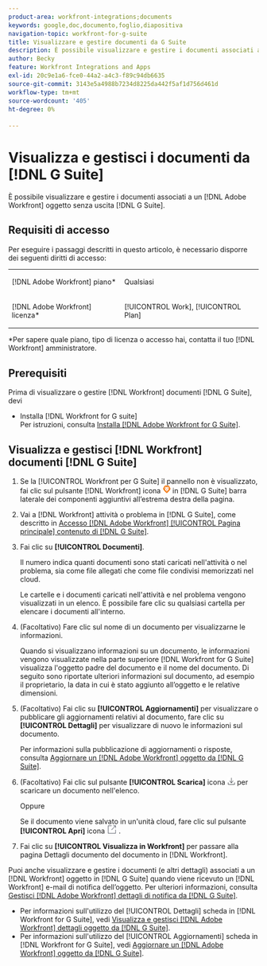 ```yaml
---
product-area: workfront-integrations;documents
keywords: google,doc,documento,foglio,diapositiva
navigation-topic: workfront-for-g-suite
title: Visualizzare e gestire documenti da G Suite
description: È possibile visualizzare e gestire i documenti associati a un [!DNL Adobe Workfront] senza uscire da G Suite.
author: Becky
feature: Workfront Integrations and Apps
exl-id: 20c9e1a6-fce0-44a2-a4c3-f89c94db6635
source-git-commit: 3143e5a4988b7234d8225da442f5af1d756d461d
workflow-type: tm+mt
source-wordcount: '405'
ht-degree: 0%

---
```


# Visualizza e gestisci i documenti da [!DNL G Suite]

È possibile visualizzare e gestire i documenti associati a un [!DNL Adobe Workfront] oggetto senza uscita [!DNL G Suite].

## Requisiti di accesso

Per eseguire i passaggi descritti in questo articolo, è necessario disporre dei seguenti diritti di accesso:

<table style="table-layout:auto"> 
 <col> 
 <col> 
 <tbody> 
  <tr> 
   <td role="rowheader">[!DNL Adobe Workfront] piano*</td> 
   <td> <p>Qualsiasi</p> </td> 
  </tr> 
  <tr> 
   <td role="rowheader">[!DNL Adobe Workfront] licenza*</td> 
   <td> <p>[!UICONTROL Work], [!UICONTROL Plan]</p> </td> 
  </tr> 
 </tbody> 
</table>

&#42;Per sapere quale piano, tipo di licenza o accesso hai, contatta il tuo [!DNL Workfront] amministratore.

## Prerequisiti

Prima di visualizzare o gestire [!DNL Workfront] documenti [!DNL G Suite], devi

* Installa [!DNL Workfront for G suite]\
   Per istruzioni, consulta [Installa [!DNL Adobe Workfront for G Suite]](../../workfront-integrations-and-apps/workfront-for-g-suite/install-workfront-for-gsuite.md).

## Visualizza e gestisci [!DNL Workfront] documenti [!DNL G Suite]

1. Se la [!UICONTROL Workfront per G Suite] il pannello non è visualizzato, fai clic sul pulsante [!DNL Workfront] icona ![](assets/wf-lion-icon.png) in [!DNL G Suite] barra laterale dei componenti aggiuntivi all’estrema destra della pagina.
1. Vai a [!DNL Workfront] attività o problema in [!DNL G Suite], come descritto in [Accesso [!DNL Adobe Workfront] [!UICONTROL Pagina principale] contenuto di [!DNL G Suite]](../../workfront-integrations-and-apps/workfront-for-g-suite/access-wf-home-content-from-g-suite.md).
1. Fai clic su **[!UICONTROL Documenti]**.

   Il numero indica quanti documenti sono stati caricati nell&#39;attività o nel problema, sia come file allegati che come file condivisi memorizzati nel cloud.

   Le cartelle e i documenti caricati nell&#39;attività e nel problema vengono visualizzati in un elenco. È possibile fare clic su qualsiasi cartella per elencare i documenti all&#39;interno.

1. (Facoltativo) Fare clic sul nome di un documento per visualizzarne le informazioni.

   Quando si visualizzano informazioni su un documento, le informazioni vengono visualizzate nella parte superiore [!DNL Workfront for G Suite] visualizza l&#39;oggetto padre del documento e il nome del documento. Di seguito sono riportate ulteriori informazioni sul documento, ad esempio il proprietario, la data in cui è stato aggiunto all’oggetto e le relative dimensioni.

1. (Facoltativo) Fai clic su **[!UICONTROL Aggiornamenti]** per visualizzare o pubblicare gli aggiornamenti relativi al documento, fare clic su **[!UICONTROL Dettagli]** per visualizzare di nuovo le informazioni sul documento.

   Per informazioni sulla pubblicazione di aggiornamenti o risposte, consulta [Aggiornare un [!DNL Adobe Workfront] oggetto da [!DNL G Suite]](../../workfront-integrations-and-apps/workfront-for-g-suite/update-a-workfront-object-in-gsuite.md).

1. (Facoltativo) Fai clic sul pulsante **[!UICONTROL Scarica]** icona ![](assets/download-icon.png) per scaricare un documento nell&#39;elenco.

   Oppure

   Se il documento viene salvato in un&#39;unità cloud, fare clic sul pulsante **[!UICONTROL Apri]** icona ![](assets/open-icon.png) .

1. Fai clic su **[!UICONTROL Visualizza in Workfront]** per passare alla pagina Dettagli documento del documento in [!DNL Workfront].

Puoi anche visualizzare e gestire i documenti (e altri dettagli) associati a un [!DNL Workfront] oggetto in [!DNL G Suite] quando viene ricevuto un [!DNL Workfront] e-mail di notifica dell’oggetto. Per ulteriori informazioni, consulta [Gestisci [!DNL Adobe Workfront] dettagli di notifica da [!DNL G Suite]](../../workfront-integrations-and-apps/workfront-for-g-suite/manage-wf-email-notification-details-in-gsuite.md).

* Per informazioni sull&#39;utilizzo del [!UICONTROL Dettagli] scheda in [!DNL Workfront for G Suite], vedi [Visualizza e gestisci [!DNL Adobe Workfront] dettagli oggetto da [!DNL G Suite]](../../workfront-integrations-and-apps/workfront-for-g-suite/view-manage-work-item-details-in-gsuite.md).
* Per informazioni sull&#39;utilizzo del [!UICONTROL Aggiornamenti] scheda in [!DNL Workfront for G Suite], vedi [Aggiornare un [!DNL Adobe Workfront] oggetto da [!DNL G Suite]](../../workfront-integrations-and-apps/workfront-for-g-suite/update-a-workfront-object-in-gsuite.md).
